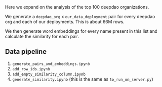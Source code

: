 Here we expand on the analysis of the top 100 deepdao organizations.

We generate a `deepdao_org` x `our_data_deployment` pair for every deepdao org
and each of our deployments. This is about 66M rows.

We then generate word embeddings for every name present in this list and 
calculate the similarity for each pair.

## Data pipeline

1. `generate_pairs_and_embeddings.ipynb`
2. `add_row_ids.ipynb`
3. `add_empty_similarity_column.ipynb`
4. `generate_similarity.ipynb` (this is the same as `to_run_on_server.py`)
